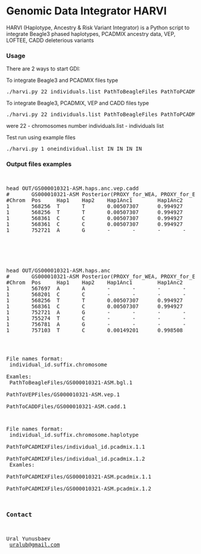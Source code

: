 # Genomic Data Integrator HARVI

HARVI (Haplotype, Ancestry & Risk Variant Integrator) is a Python script to integrate  Beagle3 phased haplotypes, PCADMIX ancestry data, VEP, LOFTEE, CADD deleterious variants

### Usage

There are 2 ways to start GDI:

To integrate Beagle3 and PCADMIX files type
<pre>./harvi.py 22 individuals.list PathToBeagleFiles PathToPCADMIXFiles</pre>

To integrate Beagle3, PCADMIX, VEP and CADD files type
<pre>./harvi.py 22 individuals.list PathToBeagleFiles PathToPCADMIXFiles PathToVEPFiles PathToCADDFiles</pre>

were
22 - chromosomes number
individuals.list - individuals list


Test run using example files
<pre>./harvi.py 1 oneindividual.list IN IN IN IN</pre>



### Output files examples

<pre>
<pre>

head OUT/GS000010321-ASM.haps.anc.vep.cadd
#       GS000010321-ASM Posterior(PROXY_for_WEA, PROXY_for_EA)
#Chrom  Pos     Hap1    Hap2    Hap1Anc1        Hap1Anc2        Hap1Anc3        Hap2Anc1        Hap2Anc2        Hap2Anc3        Hap1Gene        Hap1Feature     Hap1Consequence Hap1Canonical     Hap1_LoF        Hap1_Phred      Hap1_Source     Hap2Gene        Hap2Feature     Hap2Consequence Hap2Canonical   Hap2_LoF        Hap2_Phred      Hap2_Source
1       568256  T       T       0.00507307      0.994927        -         0.00626922      0.993731        -       ENSG00000237973 ENST00000414273 downstream_gene_variant  YES     -       10.02   VC      ENSG00000237973 ENST00000414273 downstream_gene_variant YES     -       10.02   VC
1       568256  T       T       0.00507307      0.994927        -         0.00626922      0.993731        -       ENSG00000198744 ENST00000416718 upstream_gene_variant    YES     -       10.02   VC      ENSG00000198744 ENST00000416718 stop_gained             YES     LC      10.02   VC
1       568361  C       C       0.00507307      0.994927        -         0.00626922      0.993731        -       ENSG00000237973 ENST00000414273 downstream_gene_variant  YES     -       10.78   VC      ENSG00000237973 ENST00000414273 downstream_gene_variant YES     -       10.78   VC
1       568361  C       C       0.00507307      0.994927        -         0.00626922      0.993731        -       ENSG00000229344 ENST00000427426 non_coding_transcript_exon_variant       YES     -       10.78   VC      ENSG00000229344 ENST00000427426 non_coding_transcript_exon_variant      YES     -       10.78   VC
1       752721  A       G       -       -       -       -       -       -       -       -       -       -       -       -       -       ENSG00000177757 ENST00000326734  upstream_gene_variant   YES     -       7.526   VC

</pre>

<pre>

head OUT/GS000010321-ASM.haps.anc
#       GS000010321-ASM Posterior(PROXY_for_WEA, PROXY_for_EA)
#Chrom  Pos     Hap1    Hap2    Hap1Anc1        Hap1Anc2        Hap1Anc3        Hap2Anc1        Hap2Anc2        Hap2Anc3
1       567697  A       A       -       -       -       -       -       -
1       568201  C       C       -       -       -       -       -       -
1       568256  T       T       0.00507307      0.994927        -       0.00626922      0.993731        -
1       568361  C       C       0.00507307      0.994927        -       0.00626922      0.993731        -
1       752721  A       G       -       -       -       -       -       -
1       755274  T       C       -       -       -       -       -       -
1       756781  A       G       -       -       -       -       -       -
1       757103  T       C       0.00149201      0.998508        -       0.00219325      0.997807        -
</pre>

 File names format:<br>
 individual_id.suffix.chromosome<br>
 Examles:<br>
 PathToBeagleFiles/GS000010321-ASM.bgl.1<br>
 PathToVEPFiles/GS000010321-ASM.vep.1<br>
 PathToCADDFiles/GS000010321-ASM.cadd.1<br>

 File names format:<br>
 individual_id.suffix.chromosome.haplotype<br>
 PathToPCADMIXFiles/individual_id.pcadmix.1.1<br>
 PathToPCADMIXFiles/individual_id.pcadmix.1.2<br>
 Examles:<br>
 PathToPCADMIXFiles/GS000010321-ASM.pcadmix.1.1<br>
 PathToPCADMIXFiles/GS000010321-ASM.pcadmix.1.2<br>


### Contact
Ural Yunusbaev<br>
uralub@gmail.com<br>
